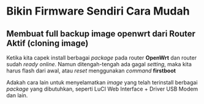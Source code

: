 # Bikin Firmware Sendiri Cara Mudah

## Membuat full backup image openwrt dari Router Aktif (cloning image)
Ketika kita capek install berbagai *package* pada router **OpenWrt** dan router sudah  *ready online*. Namun ditengah-tengah ada gagal *setting*, maka kita harus flash dari awal, atau *reset* menggunakan *command* **firstboot**

Adakah cara lain untuk menyelamatkan *image* yang telah terinstall berbagai *package* yang dibutuhkan, seperti LuCI Web Interface + Driver USB Modem dan 
lain.
